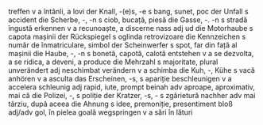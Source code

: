 treffen	v	a întânli, a lovi
der Knall, -(e)s, -e	s	bang, sunet, poc
der Unfall	s	accident
die Scherbe, -, -n	s	ciob, bucață, piesă
die Gasse, -. -n	s	stradă îngustă
erkennen	v	a recunoaște, a discerne
nass	adj	ud
die Motorhaube	s	capota mașinii
der Rückspiegel	s	oglinda retrovizoare
die Kennzeichen	s	număr de înmatriculare, simbol
der Scheinwerfer	s	spot, far din față al mașinii
die Haube, -, -n	s	bonetă, capotă, calotă
entstehen	v	a se dezvolta, a se ridica, a deveni, a produce
die Mehrzahl	s	majoritate, plural
unverändert	adj	neschimbat
verändern	v	a schimba
die Kuh, -, Kühe	s	vacă
anhören	v	a asculta
das Erscheinen, -s, 	s	apariție
beschleunigen	v	a accelera
schleunig	adj	rapid, iute,  prompt
beinah	adv	aproape, aproximativ, mai că
die Polizei, -,	s	poliție
der Kratzer, -s, -	s	zgârietură
nachher	adv	mai târziu, după aceea
die Ahnung	s	idee, premoniție, presentiment
bloß	adj/adv	gol, în pielea goală
wegspringen	v	a sări în lături
